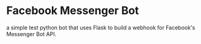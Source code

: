 # Facebook Messenger Bot
a simple test python bot that uses Flask to build a webhook for Facebook's Messenger Bot API.
